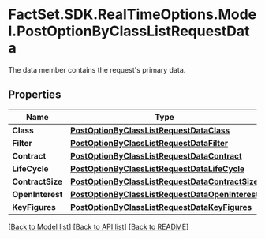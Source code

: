 # FactSet.SDK.RealTimeOptions.Model.PostOptionByClassListRequestData
The data member contains the request's primary data.

## Properties

Name | Type | Description | Notes
------------ | ------------- | ------------- | -------------
**Class** | [**PostOptionByClassListRequestDataClass**](PostOptionByClassListRequestDataClass.md) |  | [optional] 
**Filter** | [**PostOptionByClassListRequestDataFilter**](PostOptionByClassListRequestDataFilter.md) |  | [optional] 
**Contract** | [**PostOptionByClassListRequestDataContract**](PostOptionByClassListRequestDataContract.md) |  | [optional] 
**LifeCycle** | [**PostOptionByClassListRequestDataLifeCycle**](PostOptionByClassListRequestDataLifeCycle.md) |  | [optional] 
**ContractSize** | [**PostOptionByClassListRequestDataContractSize**](PostOptionByClassListRequestDataContractSize.md) |  | [optional] 
**OpenInterest** | [**PostOptionByClassListRequestDataOpenInterest**](PostOptionByClassListRequestDataOpenInterest.md) |  | [optional] 
**KeyFigures** | [**PostOptionByClassListRequestDataKeyFigures**](PostOptionByClassListRequestDataKeyFigures.md) |  | [optional] 

[[Back to Model list]](../README.md#documentation-for-models) [[Back to API list]](../README.md#documentation-for-api-endpoints) [[Back to README]](../README.md)

